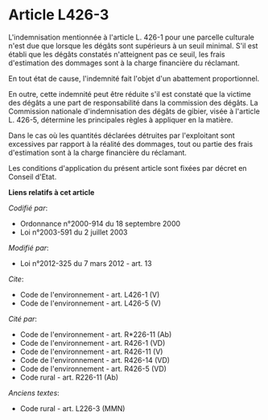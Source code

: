 # Article L426-3

L'indemnisation mentionnée à l'article L. 426-1 pour une parcelle culturale n'est due que lorsque les dégâts sont supérieurs
à un seuil minimal. S'il est établi que les dégâts constatés n'atteignent pas ce seuil, les frais d'estimation des dommages
sont à la charge financière du réclamant. 

En tout état de cause, l'indemnité fait l'objet d'un abattement proportionnel. 

En outre, cette indemnité peut être réduite s'il est constaté que la victime des dégâts a une part de responsabilité dans la
commission des dégâts. La Commission nationale d'indemnisation des dégâts de gibier, visée à l'article L. 426-5, détermine
les principales règles à appliquer en la matière. 

Dans le cas où les quantités déclarées détruites par l'exploitant sont excessives par rapport à la réalité des dommages, tout
ou partie des frais d'estimation sont à la charge financière du réclamant. 

Les conditions d'application du présent article sont fixées par décret en Conseil d'Etat.

**Liens relatifs à cet article**

_Codifié par_:

  - Ordonnance n°2000-914 du 18 septembre 2000
  - Loi n°2003-591 du 2 juillet 2003

_Modifié par_:

  - Loi n°2012-325 du 7 mars 2012 - art. 13

_Cite_:

  - Code de l'environnement - art. L426-1 (V)
  - Code de l'environnement - art. L426-5 (V)

_Cité par_:

  - Code de l'environnement - art. R*226-11 (Ab)
  - Code de l'environnement - art. R426-1 (VD)
  - Code de l'environnement - art. R426-11 (V)
  - Code de l'environnement - art. R426-14 (VD)
  - Code de l'environnement - art. R426-5 (VD)
  - Code rural - art. R226-11 (Ab)

_Anciens textes_:

  - Code rural - art. L226-3 (MMN)
